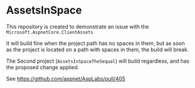 # AssetsInSpace

This repository is created to demonstrate an issue with the ``Microsoft.AspnetCore.ClientAssets``

It will build fine when the project path has no spaces in them, but as soon as the project is located on a path with spaces in them, the build will break.

The Second project (``AssetsInSpaceTheSequal``) will build regardless, and has the proposed change applied.

See https://github.com/aspnet/AspLabs/pull/405
